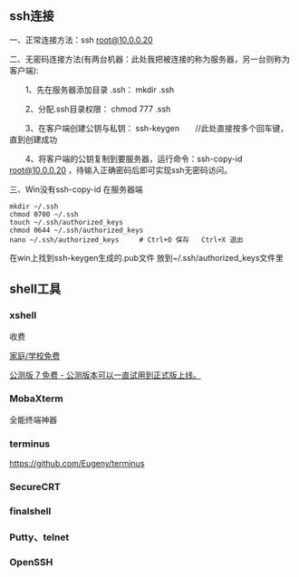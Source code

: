 
## ssh连接
一、正常连接方法：ssh root@10.0.0.20

二、无密码连接方法(有两台机器：此处我把被连接的称为服务器，另一台则称为客户端):

　　1、先在服务器添加目录 .ssh： mkdir  .ssh

　　2、分配.ssh目录权限： chmod 777 .ssh

　　3、在客户端创建公钥与私钥： ssh-keygen　　//此处直接按多个回车键，直到创建成功

　　4、将客户端的公钥复制到要服务器，运行命令：ssh-copy-id root@10.0.0.20 ，待输入正确密码后即可实现ssh无密码访问。

三、Win没有ssh-copy-id
在服务器端
```
mkdir ~/.ssh
chmod 0700 ~/.ssh
touch ~/.ssh/authorized_keys
chmod 0644 ~/.ssh/authorized_keys
nano ~/.ssh/authorized_keys     # Ctrl+O 保存   Ctrl+X 退出
```
在win上找到ssh-keygen生成的.pub文件 放到~/.ssh/authorized_keys文件里

## shell工具
### xshell
收费

[家庭/学校免费](https://www.netsarang.com/zh/free-for-home-school/)

[公测版 7 免费 - 公测版本可以一直试用到正式版上线。](https://www.netsarang.com/zh/version-7-open-beta/)

### MobaXterm
全能终端神器

### terminus
https://github.com/Eugeny/terminus

### SecureCRT

### finalshell

### Putty、telnet

### OpenSSH